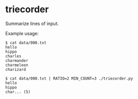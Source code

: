 # triecorder
Summarize lines of input.

Example usage:

```
$ cat data/000.txt
hello
hippo
charles
charmander
charmeleon
charizard

$ cat data/000.txt | RATIO=2 MIN_COUNT=3 ./triecorder.py
hello
hippo
char... (5)
```
